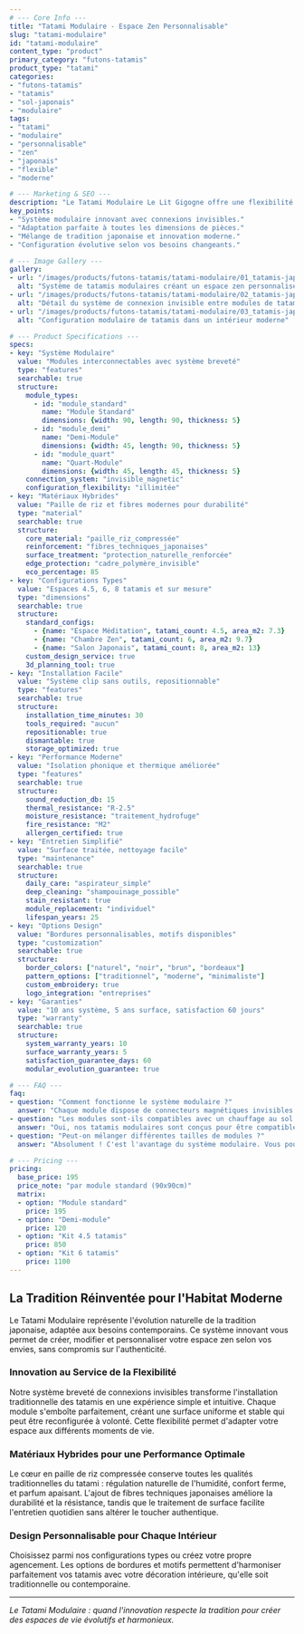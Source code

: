 ```yaml
---
# --- Core Info ---
title: "Tatami Modulaire - Espace Zen Personnalisable"
slug: "tatami-modulaire"
id: "tatami-modulaire"
content_type: "product"
primary_category: "futons-tatamis"
product_type: "tatami"
categories:
- "futons-tatamis"
- "tatamis"
- "sol-japonais"
- "modulaire"
tags:
- "tatami"
- "modulaire"
- "personnalisable"
- "zen"
- "japonais"
- "flexible"
- "moderne"

# --- Marketing & SEO ---
description: "Le Tatami Modulaire Le Lit Gigogne offre une flexibilité totale pour créer votre espace zen. Système innovant de modules interconnectables pour tous les espaces."
key_points:
- "Système modulaire innovant avec connexions invisibles."
- "Adaptation parfaite à toutes les dimensions de pièces."
- "Mélange de tradition japonaise et innovation moderne."
- "Configuration évolutive selon vos besoins changeants."

# --- Image Gallery ---
gallery:
- url: "/images/products/futons-tatamis/tatami-modulaire/01_tatamis-japonais.jpg"
  alt: "Système de tatamis modulaires créant un espace zen personnalisé."
- url: "/images/products/futons-tatamis/tatami-modulaire/02_tatamis-japonais.jpg"
  alt: "Détail du système de connexion invisible entre modules de tatami."
- url: "/images/products/futons-tatamis/tatami-modulaire/03_tatamis-japonais.jpg"
  alt: "Configuration modulaire de tatamis dans un intérieur moderne"

# --- Product Specifications ---
specs:
- key: "Système Modulaire"
  value: "Modules interconnectables avec système breveté"
  type: "features"
  searchable: true
  structure:
    module_types:
      - id: "module_standard"
        name: "Module Standard"
        dimensions: {width: 90, length: 90, thickness: 5}
      - id: "module_demi"
        name: "Demi-Module"
        dimensions: {width: 45, length: 90, thickness: 5}
      - id: "module_quart"
        name: "Quart-Module"
        dimensions: {width: 45, length: 45, thickness: 5}
    connection_system: "invisible_magnetic"
    configuration_flexibility: "illimitée"
- key: "Matériaux Hybrides"
  value: "Paille de riz et fibres modernes pour durabilité"
  type: "material"
  searchable: true
  structure:
    core_material: "paille_riz_compressée"
    reinforcement: "fibres_techniques_japonaises"
    surface_treatment: "protection_naturelle_renforcée"
    edge_protection: "cadre_polymère_invisible"
    eco_percentage: 85
- key: "Configurations Types"
  value: "Espaces 4.5, 6, 8 tatamis et sur mesure"
  type: "dimensions"
  searchable: true
  structure:
    standard_configs:
      - {name: "Espace Méditation", tatami_count: 4.5, area_m2: 7.3}
      - {name: "Chambre Zen", tatami_count: 6, area_m2: 9.7}
      - {name: "Salon Japonais", tatami_count: 8, area_m2: 13}
    custom_design_service: true
    3d_planning_tool: true
- key: "Installation Facile"
  value: "Système clip sans outils, repositionnable"
  type: "features"
  searchable: true
  structure:
    installation_time_minutes: 30
    tools_required: "aucun"
    repositionable: true
    dismantable: true
    storage_optimized: true
- key: "Performance Moderne"
  value: "Isolation phonique et thermique améliorée"
  type: "features"
  searchable: true
  structure:
    sound_reduction_db: 15
    thermal_resistance: "R-2.5"
    moisture_resistance: "traitement_hydrofuge"
    fire_resistance: "M2"
    allergen_certified: true
- key: "Entretien Simplifié"
  value: "Surface traitée, nettoyage facile"
  type: "maintenance"
  searchable: true
  structure:
    daily_care: "aspirateur_simple"
    deep_cleaning: "shampouinage_possible"
    stain_resistant: true
    module_replacement: "individuel"
    lifespan_years: 25
- key: "Options Design"
  value: "Bordures personnalisables, motifs disponibles"
  type: "customization"
  searchable: true
  structure:
    border_colors: ["naturel", "noir", "brun", "bordeaux"]
    pattern_options: ["traditionnel", "moderne", "minimaliste"]
    custom_embroidery: true
    logo_integration: "entreprises"
- key: "Garanties"
  value: "10 ans système, 5 ans surface, satisfaction 60 jours"
  type: "warranty"
  searchable: true
  structure:
    system_warranty_years: 10
    surface_warranty_years: 5
    satisfaction_guarantee_days: 60
    modular_evolution_guarantee: true

# --- FAQ ---
faq:
- question: "Comment fonctionne le système modulaire ?"
  answer: "Chaque module dispose de connecteurs magnétiques invisibles qui assurent un maintien parfait sans outils. L'installation prend environ 30 minutes pour une pièce standard et peut être modifiée à tout moment."
- question: "Les modules sont-ils compatibles avec un chauffage au sol ?"
  answer: "Oui, nos tatamis modulaires sont conçus pour être compatibles avec les systèmes de chauffage au sol, grâce à leur structure optimisée qui permet une bonne diffusion de la chaleur."
- question: "Peut-on mélanger différentes tailles de modules ?"
  answer: "Absolument ! C'est l'avantage du système modulaire. Vous pouvez combiner modules standards, demi-modules et quarts de modules pour s'adapter parfaitement à votre espace."

# --- Pricing ---
pricing:
  base_price: 195
  price_note: "par module standard (90x90cm)"
  matrix:
  - option: "Module standard"
    price: 195
  - option: "Demi-module"
    price: 120
  - option: "Kit 4.5 tatamis"
    price: 850
  - option: "Kit 6 tatamis"
    price: 1100
---
```


## La Tradition Réinventée pour l'Habitat Moderne

Le Tatami Modulaire représente l'évolution naturelle de la tradition japonaise, adaptée aux besoins contemporains. Ce système innovant vous permet de créer, modifier et personnaliser votre espace zen selon vos envies, sans compromis sur l'authenticité.

### Innovation au Service de la Flexibilité

Notre système breveté de connexions invisibles transforme l'installation traditionnelle des tatamis en une expérience simple et intuitive. Chaque module s'emboîte parfaitement, créant une surface uniforme et stable qui peut être reconfigurée à volonté. Cette flexibilité permet d'adapter votre espace aux différents moments de vie.

### Matériaux Hybrides pour une Performance Optimale

Le cœur en paille de riz compressée conserve toutes les qualités traditionnelles du tatami : régulation naturelle de l'humidité, confort ferme, et parfum apaisant. L'ajout de fibres techniques japonaises améliore la durabilité et la résistance, tandis que le traitement de surface facilite l'entretien quotidien sans altérer le toucher authentique.

### Design Personnalisable pour Chaque Intérieur

Choisissez parmi nos configurations types ou créez votre propre agencement. Les options de bordures et motifs permettent d'harmoniser parfaitement vos tatamis avec votre décoration intérieure, qu'elle soit traditionnelle ou contemporaine.

---
_Le Tatami Modulaire : quand l'innovation respecte la tradition pour créer des espaces de vie évolutifs et harmonieux._